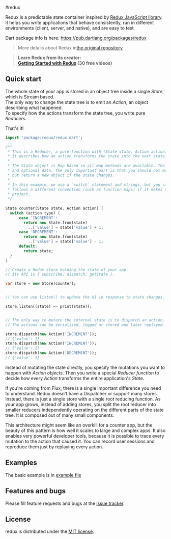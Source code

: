 #redux

Redux is a predictable state container inspired by [Redux JavaScript library](http://redux.js.org).  
It helps you write applications that behave consistently, run in different environments (client, server, and native), and are easy to test.

Dart package info is here: https://pub.dartlang.org/packages/redux

> More details about Redux in[the original repository](http://redux.js.org)

>**Learn Redux from its creator:  
>[Getting Started with Redux](https://egghead.io/series/getting-started-with-redux) (30 free videos)**

## Quick start

The whole state of your app is stored in an object tree inside a single *Store*, which is Stream based.  
The only way to change the state tree is to emit an *Action*, an object describing what happened.  
To specify how the actions transform the state tree, you write pure *Reducers*.

That's it!

```dart
import 'package:redux/redux.dart';

/**
 * This is a Reducer, a pure function with (State state, Action action) => State state signature.
 * It describes how an action transforms the state into the next state.
 *
 * The State object is Map based so all map methods are available. The Action object always has mandatory type field 
 * and optional data. The only important part is that you should not mutate the state object, 
 * but return a new object if the state changes.
 *
 * In this example, we use a `switch` statement and strings, but you can use a helper that
 * follows a different convention (such as function maps) if it makes sense for your
 * project.
 */
 
State counter(State state, Action action) {
  switch (action.type) {
      case 'INCREMENT':
        return new State.from(state)
          ..['value'] = state['value'] + 1;
      case 'DECREMENT':
        return new State.from(state)
          ..['value'] = state['value'] - 1;
      default:
        return state;
  }
}

// Create a Redux store holding the state of your app.
// Its API is { subscribe, dispatch, getState }.

var store = new Store(counter);


// You can use listen() to update the UI in response to state changes.

store.listen((state) => print(state));


// The only way to mutate the internal state is to dispatch an action.
// The actions can be serialized, logged or stored and later replayed.

store.dispatch(new Action('INCREMENT'));
// {'value': 1}
store.dispatch(new Action('INCREMENT'));
// {'value': 2}
store.dispatch(new Action('DECREMENT'));
// {'value': 1}
```

Instead of mutating the state directly, you specify the mutations you want to happen with *Action objects*. Then you 
write a special *Reducer function* to decide how every *Action* transforms the entire application's 
*State*.

If you're coming from Flux, there is a single important difference you need to understand. Redux doesn't have a 
Dispatcher or support many stores. Instead, there is just a single store with a single root reducing function. As your app grows, instead of adding stores, you split the root reducer into smaller reducers independently operating on the different parts of the state tree. It is composed out of many small components.

This architecture might seem like an overkill for a counter app, but the beauty of this pattern is how well it scales to large and complex apps. It also enables very powerful developer tools, because it is possible to trace every mutation to the action that caused it. You can record user sessions and reproduce them just by replaying every action.

## Examples

The basic example is in [example file](https://github.com/Ne4istb/pocket_client/blob/master/example/redux_dart.dart)

## Features and bugs

Please fill feature requests and bugs at the [issue tracker][tracker].

[tracker]: https://github.com/Ne4istb/redux_dart/issues

## License

redux is distributed under the [MIT license](https://github.com/Ne4istb/redux_dart/blob/master/LICENSE).